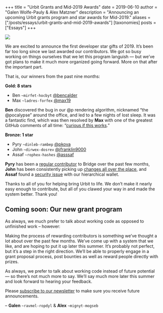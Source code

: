 +++
title = "Urbit Grants and Mid-2019 Awards"
date = 2019-06-10
author = "Galen Wolfe-Pauly & Alex Matzner"
description = "Announcing an upcoming Urbit grants program and star awards for Mid-2019."
aliases = ["/posts/essays/urbit-grants-and-mid-2019-awards"]
[taxonomies]
posts = ["Essays"]
+++

![](https://media.urbit.org/site/posts/essays/urbit-grants-and-mid-2019-awards-1.jpg)

We are excited to announce the first developer star gifts of 2019. It’s been far too long since we last awarded our contributors. We got so busy working on things ourselves that we let this program languish — but we’ve got plans to make it much more organized going forward. More on that after the important part.

That is, our winners from the past nine months:

**Gold: 8 stars**

- Ben `~mirfet-hocbyt` [@bencalder](https://github.com/bencalder)
- Max `~ladres-forfex` [@max19](https://github.com/max19)

**Ben** discovered the bug in our @p rendering algorithm, nicknamed “the @pocalypse” around the office, and led to a few nights of lost sleep. It was a fantastic find, which was then resolved by **Max** with one of the greatest GitHub comments of all time: “[curious if this works](https://github.com/urbit/arvo/issues/1105#issuecomment-472585937).”

**Bronze: 1 star**

- Pyry `~dinleb-rambep` [@pkova](https://github.com/pkova)
- John `~dirwex-dosrev` [@jfranklin9000](https://github.com/jfranklin9000)
- Assaf `~rophex-hashes` [@asssaf](https://github.com/asssaf)

**Pyry** has been a [regular contributor](https://github.com/urbit/bridge/graphs/contributors) to Bridge over the past few months, **John** has been consistently picking up [changes all over the place](https://github.com/jfranklin9000), and **Assaf** found a [security issue](https://github.com/urbit/urbit-key-generation/issues/55) with our hierarchical wallet. 

Thanks to all of you for helping bring Urbit to life. We don’t make it nearly easy enough to contribute, but all of you clawed your way in and made the system better. Thank you!

## Coming soon: Our new grant program

As always, we much prefer to talk about working code as opposed to unfinished work – however: 

Making the process of rewarding contributors is something we’ve thought a lot about over the past few months. We’ve come up with a system that we like, and are hoping to put it up later this summer. It’s probably not perfect, but it’s a step in the right direction. We’ll be able to properly engage in a grant proposal process, post bounties as well as reward people directly with prizes.

As always, we prefer to talk about working code instead of future potential — so there’s not much more to say. We’ll say much more later this summer and look forward to hearing your feedback. 

Please [subscribe to our newsletter](http://eepurl.com/b7x7hj) to make sure you receive future announcements.

– **Galen** `~ravmel-ropdyl` & **Alex** `~mignyt-mogseb`
